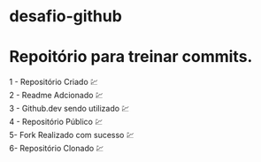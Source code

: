 # desafio-github
# Repoitório para treinar commits.

1 - Repositório Criado 💹 <br>
2 - Readme Adcionado 💹<br>
3 - Github.dev sendo utilizado 💹<br>
4 - Repositório Público 💹<br>
5- Fork Realizado com sucesso 💹<br>
6- Repositório Clonado 💹<br>
